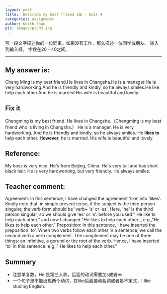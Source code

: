```yaml
---
layout: post
title:  Describe my best friend 1级 - Unit 4
categories: assignment
author: Keith Shan
pic: images/pic03.jpg
---
```


写一段文字描述你的一位同事。如果没有工作，那么描述一位同学或朋友。 输入到输入框。 字数在20 - 40之间。
<!--more-->


---

## My answer is:

Cheng Ming is my best friend.He lives in Changsha.He is a manager.He is very hardworking.And he is friendly and kindly,
so he always smiles.He like help each other.And he is married.His wife is beautiful and lovely.

## Fix it

Chengming is my best friend. He lives in Changsha.（Chengming is my best friend who is living in Changsha.） He is a manager. He is very hardworking. 
And he is friendly and kindly, so he always smiles. He **likes to** help each other. **However**, he is married. 
His wife is beautiful and lovely.

## Reference:

My boss is very nice. He's from Beijing, China. He's very tall and has short black hair. 
He is very hardworking, but very friendly. He always smiles.

## Teacher comment:
Agreement: In this sentence, I have changed the agreement 'like' into 'likes'. 
Kindly note that, in simple present tense, if the subject is the third person singular, 
the verb form should be 'verb+ 's' or 'es'. Here, 'he' is the third person singular, 
so we should give 'es' or 's'. before you used " He like to help each other." 
and now I changed "He likes to help each other.., e.g.,"He likes to help each other." 
Preposition: In this sentence, I have inserted the preposition 'to'. When two verbs follow each other in a sentence, 
we call the second verb a verb complement. The complement may be one of three things: an infinitive, a gerund or the root 
of the verb. Hence, I have inserted 'to' in this sentence. e.g.," He likes to help each other."

## Summary

- 注意单复数，He 是第三人称，后面的动词需要加s或者es
- 一个句子里不能出现两个动词，在like后面接动名词或者是不定式，I like studing English.
